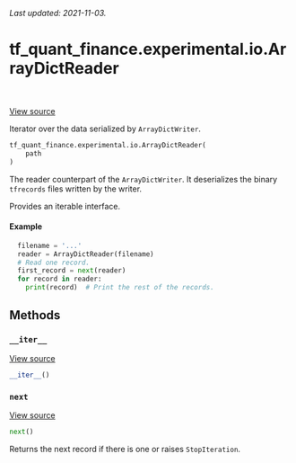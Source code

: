 <!--
This file is generated by a tool. Do not edit directly.
For open-source contributions the docs will be updated automatically.
-->

*Last updated: 2021-11-03.*

<div itemscope itemtype="http://developers.google.com/ReferenceObject">
<meta itemprop="name" content="tf_quant_finance.experimental.io.ArrayDictReader" />
<meta itemprop="path" content="Stable" />
<meta itemprop="property" content="__init__"/>
<meta itemprop="property" content="__iter__"/>
<meta itemprop="property" content="next"/>
</div>

# tf_quant_finance.experimental.io.ArrayDictReader

<!-- Insert buttons and diff -->

<table class="tfo-notebook-buttons tfo-api" align="left">
</table>

<a target="_blank" href="https://github.com/google/tf-quant-finance/blob/master/tf_quant_finance/experimental/io.py">View source</a>



Iterator over the data serialized by `ArrayDictWriter`.

```python
tf_quant_finance.experimental.io.ArrayDictReader(
    path
)
```



<!-- Placeholder for "Used in" -->

The reader counterpart of the `ArrayDictWriter`. It deserializes the binary
`tfrecords` files written by the writer.

Provides an iterable interface.

#### Example
```python
  filename = '...'
  reader = ArrayDictReader(filename)
  # Read one record.
  first_record = next(reader)
  for record in reader:
    print(record)  # Print the rest of the records.
```

## Methods

<h3 id="__iter__"><code>__iter__</code></h3>

<a target="_blank" href="https://github.com/google/tf-quant-finance/blob/master/tf_quant_finance/experimental/io.py">View source</a>

```python
__iter__()
```




<h3 id="next"><code>next</code></h3>

<a target="_blank" href="https://github.com/google/tf-quant-finance/blob/master/tf_quant_finance/experimental/io.py">View source</a>

```python
next()
```

Returns the next record if there is one or raises `StopIteration`.




